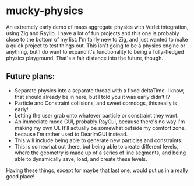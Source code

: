 # mucky-physics
An extremely early demo of mass aggregate physics with Verlet integration, using Zig and Raylib.
I have a lot of fun projects and this one is probably close to the bottom of my list.
I'm fairly new to Zig, and just wanted to make a quick project to test things out.
This isn't going to be a physics engine or anything, but I do want to expand it's functionality to being a fully-fledged physics playground.
That's a fair distance into the future, though.

## Future plans:
- Separate physics into a separate thread with a fixed deltaTime.
I know, that should already be in here, but I told you it was early didn't I?
- Particle and Constraint collisions, and sweet corndogs, this really is early!
- Letting the user grab onto whatever particle or constraint they want.
- An immediate mode GUI, probably RayGui, because there's no way I'm making my own UI.
It'll actually be somewhat outside my comfort zone, because I'm rather used to DearImGUI instead.
- This will include being able to generate new particles and constraints.
- This is somewhat out there, but being able to create different levels,
where the geometry is made up of a series of line segments,
and being able to dynamically save, load, and create these levels.

Having these things, except for maybe that last one, would put us in a really good place!
